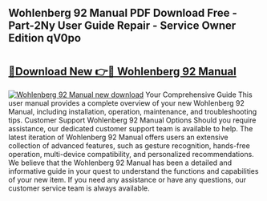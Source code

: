 ## Wohlenberg 92 Manual PDF Download Free - Part-2Ny User Guide Repair - Service Owner Edition qV0po

# <h2><a href="http://bc6724.oget.top/?id=Wohlenberg+92+Manual">🔗Download New 👉🔴 Wohlenberg 92 Manual</a></h2>

[![Wohlenberg 92 Manual new download](https://i.imgur.com/5g1atiW.png)](http://bc6724.oget.top/?id=Wohlenberg+92+Manual)
Your Comprehensive Guide This user manual provides a complete overview of your new Wohlenberg 92 Manual, including installation, operation, maintenance, and troubleshooting tips. Customer Support Wohlenberg 92 Manual Options Should you require assistance, our dedicated customer support team is available to help. The latest iteration of Wohlenberg 92 Manual offers users an extensive collection of advanced features, such as gesture recognition, hands-free operation, multi-device compatibility, and personalized recommendations. We believe that the Wohlenberg 92 Manual has been a detailed and informative guide in your quest to understand the functions and capabilities of your new item. If you need any assistance or have any questions, our customer service team is always available.
